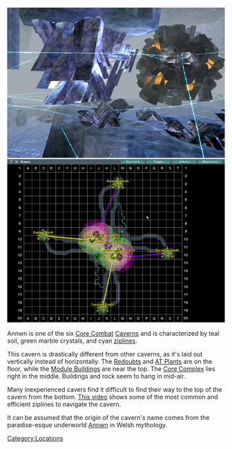 ![](images/Annwn.jpg "fig:Annwn.jpg") ![](images/AnnwnMap.jpg "fig:AnnwnMap.jpg")

Annwn is one of the six [Core Combat](Core_Combat.md)
[Caverns](Caverns.md) and is characterized by teal soil, green
marble crystals, and cyan [ziplines](zipline.md).

This cavern is drastically different from other caverns, as it's laid
out vertically instead of horizontally. The
[Redoubts](Redoubt.md) and [AT Plants](AT_Plant.md) are
on the floor, while the [Module Buildings](Module_Building.md)
are near the top. The [Core Complex](Core_Complex.md) lies right
in the middle. Buildings and rock seem to hang in mid-air.

Many inexperienced cavers find it difficult to find their way to the top
of the cavern from the bottom. [This
video](http://www.youtube.com/watch?v=VNGul7wCayw) shows some of the
most common and efficient ziplines to navigate the cavern.

It can be assumed that the origin of the cavern's name comes from the
paradise-esque underworld [Annwn](http://en.wikipedia.org/wiki/Annwyn)
in Welsh mythology.

[Category:Locations](Category:Locations.md)
